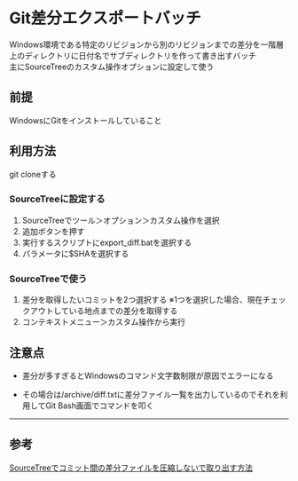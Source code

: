 # Git差分エクスポートバッチ

Windows環境である特定のリビジョンから別のリビジョンまでの差分を一階層上のディレクトリに日付名でサブディレクトリを作って書き出すバッチ  
主にSourceTreeのカスタム操作オプションに設定して使う  

## 前提

WindowsにGitをインストールしていること

## 利用方法

git cloneする

### SourceTreeに設定する

1. SourceTreeでツール＞オプション＞カスタム操作を選択
1. 追加ボタンを押す
1. 実行するスクリプトにexport_diff.batを選択する
1. パラメータに$SHAを選択する

### SourceTreeで使う

1. 差分を取得したいコミットを2つ選択する
 ※1つを選択した場合、現在チェックアウトしている地点までの差分を取得する
1. コンテキストメニュー＞カスタム操作から実行


## 注意点

* 差分が多すぎるとWindowsのコマンド文字数制限が原因でエラーになる

* その場合は/archive/diff.txtに差分ファイル一覧を出力しているのでそれを利用してGit Bash画面でコマンドを叩く

---
## 参考  
[SourceTreeでコミット間の差分ファイルを圧縮しないで取り出す方法](http://qiita.com/youthkee/items/8579c7a963c24bd4e655)  